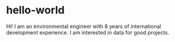 # hello-world
Hi!
I am an environmental engineer with 8 years of international development experience.
I am interested in data for good projects.

